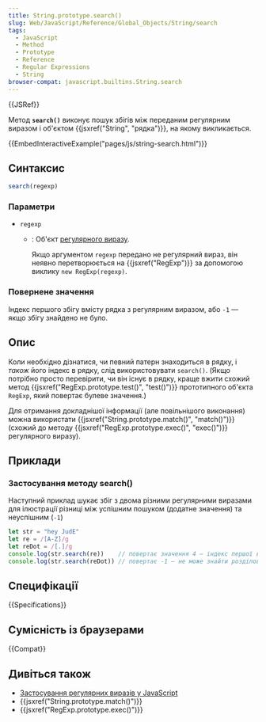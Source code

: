 ```yaml
---
title: String.prototype.search()
slug: Web/JavaScript/Reference/Global_Objects/String/search
tags:
  - JavaScript
  - Method
  - Prototype
  - Reference
  - Regular Expressions
  - String
browser-compat: javascript.builtins.String.search
---
```

{{JSRef}}

Метод **`search()`** виконує пошук збігів між переданим регулярним виразом і об'єктом {{jsxref("String", "рядка")}}, на якому викликається.

{{EmbedInteractiveExample("pages/js/string-search.html")}}

## Синтаксис

```js
search(regexp)
```

### Параметри

- `regexp`

  - : Об'єкт [регулярного виразу](/uk/docs/Web/JavaScript/Guide/Regular_Expressions).

    Якщо аргументом `regexp` передано не регулярний вираз, він неявно перетворюється на {{jsxref("RegExp")}} за допомогою виклику `new RegExp(regexp)`.

### Повернене значення

Індекс першого збігу вмісту рядка з регулярним виразом, або `-1` — якщо збігу знайдено не було.

## Опис

Коли необхідно дізнатися, чи певний патерн знаходиться в рядку, і _також_ його індекс в рядку, слід використовувати `search()`. (Якщо потрібно просто перевірити, чи він існує в рядку, краще вжити схожий метод {{jsxref("RegExp.prototype.test()", "test()")}} прототипного об'єкта `RegExp`, який повертає булеве значення.)

Для отримання докладнішої інформації (але повільнішого виконання) можна використати {{jsxref("String.prototype.match()", "match()")}} (схожий до методу {{jsxref("RegExp.prototype.exec()", "exec()")}} регулярного виразу).

## Приклади

### Застосування методу search()

Наступний приклад шукає збіг з двома різними регулярними виразами для ілюстрації різниці між успішним пошуком (додатне значення) та неуспішним (`-1`)

```js
let str = "hey JudE"
let re = /[A-Z]/g
let reDot = /[.]/g
console.log(str.search(re))    // повертає значення 4 — індекс першої великої літери "J"
console.log(str.search(reDot)) // повертає -1 — не може знайти розділовий знак '.'
```

## Специфікації

{{Specifications}}

## Сумісність із браузерами

{{Compat}}

## Дивіться також

- [Застосування регулярних виразів у JavaScript](/uk/docs/Web/JavaScript/Guide/Regular_Expressions)
- {{jsxref("String.prototype.match()")}}
- {{jsxref("RegExp.prototype.exec()")}}

